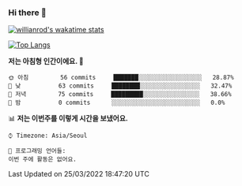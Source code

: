 ### Hi there 👋

[![willianrod's wakatime stats](https://github-readme-stats.vercel.app/api/wakatime?username=bjc1102&layout=compact)](https://github.com/anuraghazra/github-readme-stats)

[![Top Langs](https://github-readme-stats.vercel.app/api/top-langs/?username=bjc1102&layout=compact)](https://github.com/anuraghazra/github-readme-stats)

  <!--START_SECTION:waka-->
**저는 아침형 인간이에요. 🐤** 

```text
🌞 아침         56 commits     ███████░░░░░░░░░░░░░░░░░░   28.87% 
🌆 낮　         63 commits     ████████░░░░░░░░░░░░░░░░░   32.47% 
🌃 저녁         75 commits     █████████░░░░░░░░░░░░░░░░   38.66% 
🌙 밤　         0 commits      ░░░░░░░░░░░░░░░░░░░░░░░░░   0.0%

```


📊 **저는 이번주를 이렇게 시간을 보냈어요.** 

```text
⌚︎ Timezone: Asia/Seoul

💬 프로그래밍 언어들: 
이번 주에 활동은 없어요.

```


 Last Updated on 25/03/2022 18:47:20 UTC
<!--END_SECTION:waka-->
